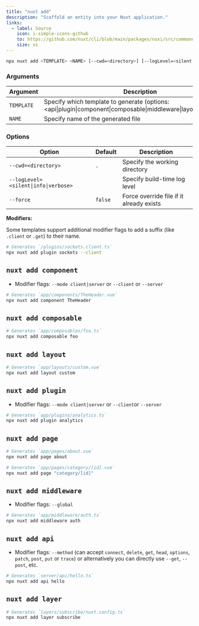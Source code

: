 ```yaml
---
title: "nuxt add"
description: "Scaffold an entity into your Nuxt application."
links:
  - label: Source
    icon: i-simple-icons-github
    to: https://github.com/nuxt/cli/blob/main/packages/nuxi/src/commands/add.ts
    size: xs
---
```


<!--add-cmd-->
```bash [Terminal]
npx nuxt add <TEMPLATE> <NAME> [--cwd=<directory>] [--logLevel=<silent|info|verbose>] [--force]
```
<!--/add-cmd-->

### Arguments

<!--add-args-->
Argument | Description
--- | ---
`TEMPLATE` | Specify which template to generate (options: <api\|plugin\|component\|composable\|middleware\|layout\|page\|layer>)
`NAME` | Specify name of the generated file
<!--/add-args-->

### Options

<!--add-opts-->
Option | Default | Description
--- | --- | ---
`--cwd=<directory>` | `.` | Specify the working directory
`--logLevel=<silent\|info\|verbose>` |  | Specify build-time log level
`--force` | `false` | Force override file if it already exists
<!--/add-opts-->

**Modifiers:**

Some templates support additional modifier flags to add a suffix (like `.client` or `.get`) to their name.

```bash [Terminal]
# Generates `/plugins/sockets.client.ts`
npx nuxt add plugin sockets --client
```

## `nuxt add component`

* Modifier flags: `--mode client|server` or `--client` or `--server`

```bash [Terminal]
# Generates `app/components/TheHeader.vue`
npx nuxt add component TheHeader
```

## `nuxt add composable`

```bash [Terminal]
# Generates `app/composables/foo.ts`
npx nuxt add composable foo
```

## `nuxt add layout`

```bash [Terminal]
# Generates `app/layouts/custom.vue`
npx nuxt add layout custom
```

## `nuxt add plugin`

* Modifier flags: `--mode client|server` or `--client`or `--server`

```bash [Terminal]
# Generates `app/plugins/analytics.ts`
npx nuxt add plugin analytics
```

## `nuxt add page`

```bash [Terminal]
# Generates `app/pages/about.vue`
npx nuxt add page about
```

```bash [Terminal]
# Generates `app/pages/category/[id].vue`
npx nuxt add page "category/[id]"
```

## `nuxt add middleware`

* Modifier flags: `--global`

```bash [Terminal]
# Generates `app/middleware/auth.ts`
npx nuxt add middleware auth
```

## `nuxt add api`

* Modifier flags: `--method` (can accept `connect`, `delete`, `get`, `head`, `options`, `patch`, `post`, `put` or `trace`) or alternatively you can directly use `--get`, `--post`, etc.

```bash [Terminal]
# Generates `server/api/hello.ts`
npx nuxt add api hello
```

## `nuxt add layer`

```bash [Terminal]
# Generates `layers/subscribe/nuxt.config.ts`
npx nuxt add layer subscribe
```
